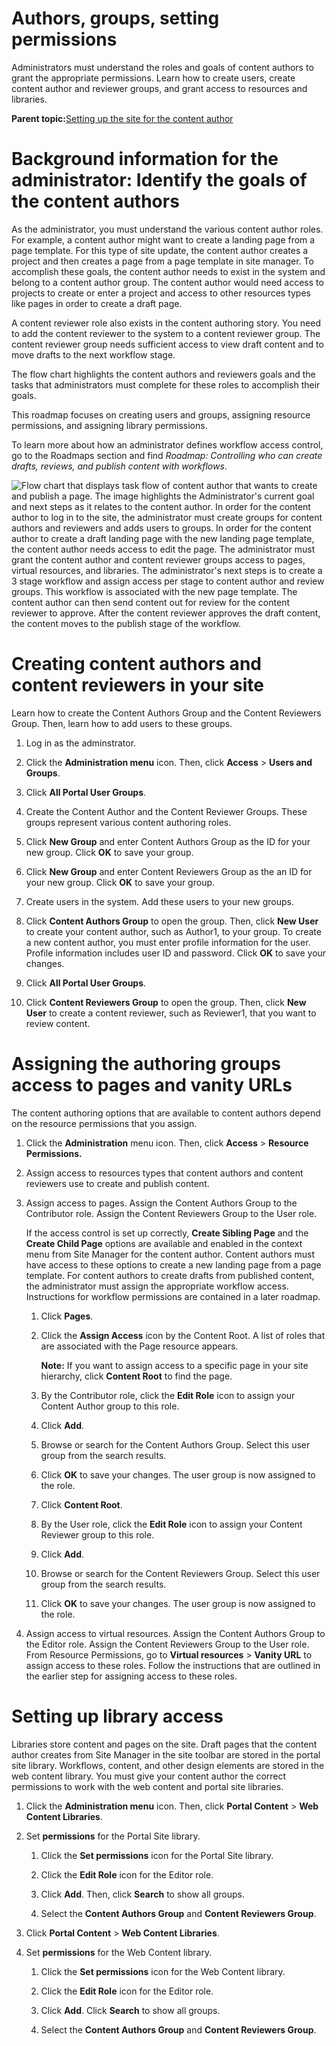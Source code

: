 # Authors, groups, setting permissions

Administrators must understand the roles and goals of content authors to grant the appropriate permissions. Learn how to create users, create content author and reviewer groups, and grant access to resources and libraries.

**Parent topic:**[Setting up the site for the content author](../install/rm_create_site.md)

# Background information for the administrator: Identify the goals of the content authors

As the administrator, you must understand the various content author roles. For example, a content author might want to create a landing page from a page template. For this type of site update, the content author creates a project and then creates a page from a page template in site manager. To accomplish these goals, the content author needs to exist in the system and belong to a content author group. The content author would need access to projects to create or enter a project and access to other resources types like pages in order to create a draft page.

A content reviewer role also exists in the content authoring story. You need to add the content reviewer to the system to a content reviewer group. The content reviewer group needs sufficient access to view draft content and to move drafts to the next workflow stage.

The flow chart highlights the content authors and reviewers goals and the tasks that administrators must complete for these roles to accomplish their goals.

This roadmap focuses on creating users and groups, assigning resource permissions, and assigning library permissions.

To learn more about how an administrator defines workflow access control, go to the Roadmaps section and find *Roadmap: Controlling who can create drafts, reviews, and publish content with workflows*.

![Flow chart that displays task flow of content author that wants to create and publish a page. The image highlights the Administrator's current goal and next steps as it relates to the content author. In order for the content author to log in to the site, the administrator must create groups for content authors and reviewers and adds users to groups. In order for the content author to create a draft landing page with the new landing page template, the content author needs access to edit the page. The administrator must grant the content author and content reviewer groups access to pages, virtual resources, and libraries. The administrator's next steps is to create a 3 stage workflow and assign access per stage to content author and review groups. This workflow is associated with the new page template. The content author can then send content out for review for the content reviewer to approve. After the content reviewer approves the draft content, the content moves to the publish stage of the workflow.](../images/rm-access-admin-area.jpg)

# Creating content authors and content reviewers in your site

Learn how to create the Content Authors Group and the Content Reviewers Group. Then, learn how to add users to these groups.

1.  Log in as the adminstrator.

2.  Click the **Administration menu** icon. Then, click **Access** \> **Users and Groups**.

3.  Click **All Portal User Groups**.

4.  Create the Content Author and the Content Reviewer Groups. These groups represent various content authoring roles.
5.  Click **New Group** and enter Content Authors Group as the ID for your new group. Click **OK** to save your group.

6.  Click **New Group** and enter Content Reviewers Group as the an ID for your new group. Click **OK** to save your group.

7.  Create users in the system. Add these users to your new groups.
8.  Click **Content Authors Group** to open the group. Then, click **New User** to create your content author, such as Author1, to your group. To create a new content author, you must enter profile information for the user. Profile information includes user ID and password. Click **OK** to save your changes.

9.  Click **All Portal User Groups**.

10. Click **Content Reviewers Group** to open the group. Then, click **New User** to create a content reviewer, such as Reviewer1, that you want to review content.


# Assigning the authoring groups access to pages and vanity URLs

The content authoring options that are available to content authors depend on the resource permissions that you assign.

1.  Click the **Administration** menu icon. Then, click **Access** \> **Resource Permissions.**

2.  Assign access to resources types that content authors and content reviewers use to create and publish content.
3.  Assign access to pages. Assign the Content Authors Group to the Contributor role. Assign the Content Reviewers Group to the User role.

    If the access control is set up correctly, **Create Sibling Page** and the **Create Child Page** options are available and enabled in the context menu from Site Manager for the content author. Content authors must have access to these options to create a new landing page from a page template. For content authors to create drafts from published content, the administrator must assign the appropriate workflow access. Instructions for workflow permissions are contained in a later roadmap.

    1.  Click **Pages**.

    2.  Click the **Assign Access** icon by the Content Root. A list of roles that are associated with the Page resource appears.

        **Note:** If you want to assign access to a specific page in your site hierarchy, click **Content Root** to find the page.

    3.  By the Contributor role, click the **Edit Role** icon to assign your Content Author group to this role.

    4.  Click **Add**.

    5.  Browse or search for the Content Authors Group. Select this user group from the search results.

    6.  Click **OK** to save your changes. The user group is now assigned to the role.

    7.  Click **Content Root**.

    8.  By the User role, click the **Edit Role** icon to assign your Content Reviewer group to this role.

    9.  Click **Add**.

    10. Browse or search for the Content Reviewers Group. Select this user group from the search results.

    11. Click **OK** to save your changes. The user group is now assigned to the role.

4.  Assign access to virtual resources. Assign the Content Authors Group to the Editor role. Assign the Content Reviewers Group to the User role. From Resource Permissions, go to **Virtual resources** \> **Vanity URL** to assign access to these roles. Follow the instructions that are outlined in the earlier step for assigning access to these roles.


# Setting up library access

Libraries store content and pages on the site. Draft pages that the content author creates from Site Manager in the site toolbar are stored in the portal site library. Workflows, content, and other design elements are stored in the web content library. You must give your content author the correct permissions to work with the web content and portal site libraries.

1.  Click the **Administration menu** icon. Then, click **Portal Content** \> **Web Content Libraries**.

2.  Set **permissions** for the Portal Site library.

    1.  Click the **Set permissions** icon for the Portal Site library.

    2.  Click the **Edit Role** icon for the Editor role.

    3.  Click **Add**. Then, click **Search** to show all groups.

    4.  Select the **Content Authors Group** and **Content Reviewers Group**.

3.  Click **Portal Content** \> **Web Content Libraries**.

4.  Set **permissions** for the Web Content library.

    1.  Click the **Set permissions** icon for the Web Content library.

    2.  Click the **Edit Role** icon for the Editor role.

    3.  Click **Add**. Click **Search** to show all groups.

    4.  Select the **Content Authors Group** and **Content Reviewers Group**.


